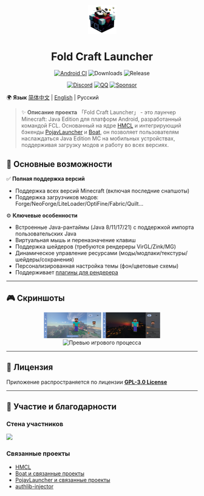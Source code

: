 <div align="center">
    <img width="75" src="/FCL/src/main/res/drawable/img_app.png"></img>
</div>

<h1 align="center">Fold Craft Launcher</h1>

<div align="center">

[![Android CI](https://github.com/FCL-Team/FoldCraftLauncher/actions/workflows/main.yml/badge.svg)](https://github.com/FCL-Team/FoldCraftLauncher/actions/workflows/main.yml)
![Downloads](https://img.shields.io/github/downloads/FCL-Team/FoldCraftLauncher/total?style=flat-square&color=f18cb9)
![Release](https://img.shields.io/github/v/release/FCL-Team/FoldCraftLauncher?style=flat-square&color=f18cb9)

[![Discord](https://img.shields.io/badge/Discord-red?logo=discord&logoColor=white)](https://discord.gg/ffhvuXTwyV)
[![QQ](https://img.shields.io/badge/QQ-green)](http://qm.qq.com/cgi-bin/qm/qr?_wv=1027&k=LwxydGEvBZJnn09sXOjkQo9tuuLcYwx5&authKey=seyY5pPUCIHMWS5FqVryq926T0G2GarSXetpxxV9DJxBVt%2FPcg1vxN%2F%2FXpsCowyk&noverify=0&group_code=762054349)
[![Sponsor](https://img.shields.io/badge/sponsor-blue?logo=GitHub-Sponsors)](https://afdian.com/@tungs)

</div>

🌍 **Язык**
[简体中文](./README.md) | [English](./README_EN.md) | Русский

> ✨ **Описание проекта**
> 「Fold Craft Launcher」 - это лаунчер Minecraft: Java Edition для платформ Android, разработанный командой FCL.  Основанный на ядре [HMCL](https://github.com/HMCL-dev/HMCL) и интегрирующий бэкенды [PojavLauncher](https://github.com/PojavLauncherTeam/PojavLauncher) и [Boat](https://github.com/AOF-Dev/Boat), он позволяет пользователям наслаждаться Java Edition MC на мобильных устройствах, поддерживая загрузку модов и работу во всех версиях.

## 🚀 Основные возможности

✅ **Полная поддержка версий**
- Поддержка всех версий Minecraft (включая последние снапшоты)
- Поддержка загрузчиков модов: Forge/NeoForge/LiteLoader/OptiFine/Fabric/Quilt...

⚙️ **Ключевые особенности**
- Встроенные Java-рантаймы (Java 8/11/17/21) с поддержкой импорта пользовательских Java
- Виртуальная мышь и переназначение клавиш
- Поддержка шейдеров (требуются рендереры VirGL/Zink/MG)
- Динамическое управление ресурсами (моды/модпаки/текстуры/шейдеры/сохранения)
- Персонализированная настройка темы (фон/цветовые схемы)
- Поддерживает [плагины для рендерера](https://github.com/ShirosakiMio/FCLRendererPlugin)

---

## 🎮 Скриншоты

<div align="center">
  <img src="/.github/images/ui_main_light.jpg" width="30%" alt="Светлая тема">
  <img src="/.github/images/ui_main_dark.jpg" width="30%" alt="Темная тема">
  <img src="/.github/images/game.jpg" width="30%" alt="Превью игрового процесса">
</div>

---

## 📜 Лицензия

Приложение распространяется по лицензии **[GPL-3.0 License](https://www.gnu.org/licenses/gpl-3.0.html)**

---

## 🤝 Участие и благодарности
### Стена участников
<a href="https://github.com/FCL-Team/FoldCraftLauncher/graphs/contributors">
  <img src="https://contrib.rocks/image?repo=FCL-Team/FoldCraftLauncher" />
</a>

### Связанные проекты
- [HMCL](https://github.com/HMCL-dev/HMCL)
- [Boat и связанные проекты](https://github.com/AOF-Dev/Boat)
- [PojavLauncher и связанные проекты](https://github.com/PojavLauncherTeam/PojavLauncher)
- [authlib-injector](https://github.com/yushijinhun/authlib-injector)
